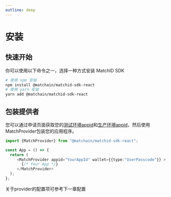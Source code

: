 ```yaml
---
outline: deep
---
```


# 安装

## 快速开始

你可以使用以下命令之一，选择一种方式安装 MatchID SDK

```bash
# 使用 npm 安装
npm install @matchain/matchid-sdk-react
# 使用 yarn 安装
yarn add @matchain/matchid-sdk-react
```

## 包装提供者

您可以通过申请页面获取您的[测试环境appid](https://mid-sdk-web.vercel.app/apply)和[生产环境appid](https://mid-sdk.matchain.io/apply)，然后使用MatchProvider包装您的应用程序。

```typescript
import {MatchProvider} from "@matchain/matchid-sdk-react";

const App = () => {
  return (
     <MatchProvider appid="YourAppId" wallet={{type:"UserPasscode"}} >
       {/* Your App */}
     </MatchProvider>
  );
};
```

关于provider的配置项可参考下一章配置
